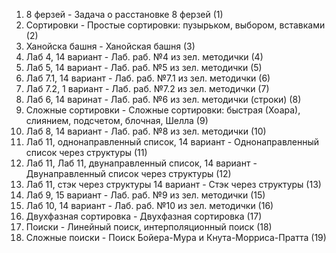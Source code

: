 1. 8 ферзей - Задача о расстановке 8 ферзей (1)
2. Сортировки - Простые сортировки: пузырьком, выбором, вставками (2)
3. Ханойска башня - Ханойская башня (3)
4. Лаб 4, 14 вариант - Лаб. раб. №4 из зел. методички (4)
5. Лаб 5, 14 вариант - Лаб. раб. №5 из зел. методички (5)
6. Лаб 7.1, 14 вариант - Лаб. раб. №7.1 из зел. методички (6)
7. Лаб 7.2, 1 вариант - Лаб. раб. №7.2 из зел. методички (7)
8. Лаб 6, 14 варинат - Лаб. раб. №6 из зел. методички (строки) (8)
9. Сложные сортировки - Сложные сортировки: быстрая (Хоара), слиянием, подсчетом, блочная, Шелла (9)
10. Лаб 8, 14 вариант - Лаб. раб. №8 из зел. методички (10)
11. Лаб 11, однонаправленный список, 14 вариант - Однонаправленный список через структуры (11)
12. Лаб 11, Лаб 11, двунаправленный список, 14 вариант - Двунаправленный список через структуры (12)
13. Лаб 11, стэк через структуры 14 вариант - Стэк через структуры (13)
14. Лаб 9, 15 вариант - Лаб. раб. №9 из зел. методички (15)
15. Лаб 10, 14 вариант - Лаб. раб. №10 из зел. методички (16)
16. Двухфазная сортировка - Двухфазная сортировка (17)
17. Поиски - Линейный поиск, интерполяционный поиск (18)
18. Сложные поиски - Поиск Бойера-Мура и Кнута-Морриса-Пратта (19)